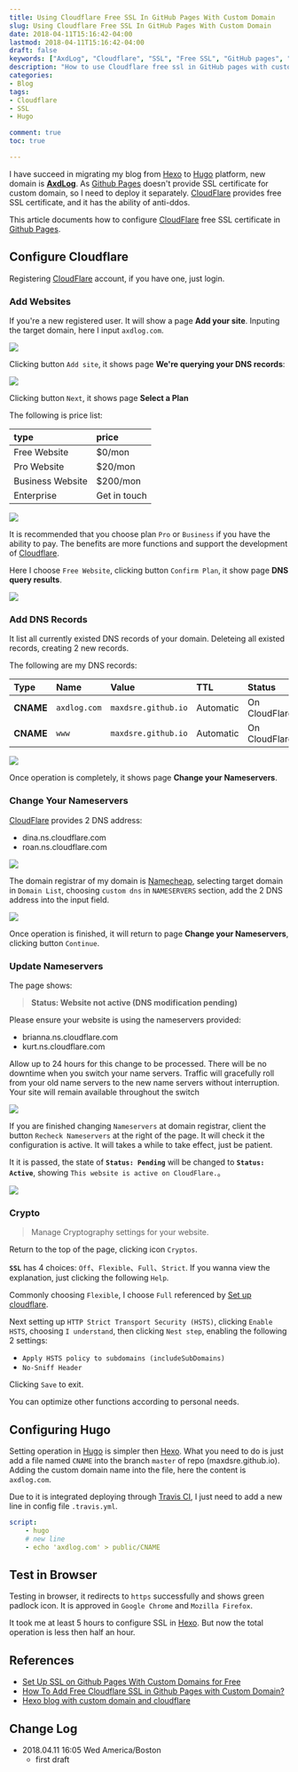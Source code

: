 ```yaml
---
title: Using Cloudflare Free SSL In GitHub Pages With Custom Domain
slug: Using Cloudflare Free SSL In GitHub Pages With Custom Domain
date: 2018-04-11T15:16:42-04:00
lastmod: 2018-04-11T15:16:42-04:00
draft: false
keywords: ["AxdLog", "Cloudflare", "SSL", "Free SSL", "GitHub pages", "Hugo", "Custom domain"]
description: "How to use Cloudflare free ssl in GitHub pages with custom domain"
categories:
- Blog
tags:
- Cloudflare
- SSL
- Hugo

comment: true
toc: true

---
```


I have succeed in migrating my blog from [Hexo][hexo] to [Hugo][hugo] platform, new domain is [**AxdLog**](https://axdlog.com). As [Github Pages][githubpage] doesn't provide SSL certificate for custom domain, so I need to deploy it separately. [CloudFlare][cloudflare] provides free SSL certificate, and it has the ability of anti-ddos.

This article documents how to configure
[CloudFlare][cloudflare] free SSL certificate in [Github Pages][githubpage].

<!--more-->

## Configure Cloudflare
Registering [CloudFlare][cloudflare] account, if you have one, just login.

### Add Websites
If you're a new registered user. It will show a page **Add your site**. Inputing the target domain, here I input `axdlog.com`.

![](https://raw.githubusercontent.com/MaxdSre/maxdsre.github.io/image/blog-image/2018-04-11_cloudflare_free_ssl/2018-04-11_14-17-14_add_site.png)

Clicking button `Add site`, it shows page **We're querying your DNS records**:

![](https://raw.githubusercontent.com/MaxdSre/maxdsre.github.io/image/blog-image/2018-04-11_cloudflare_free_ssl/2018-04-11_14-18-08_query_dns_records.png)

Clicking button `Next`, it shows page **Select a Plan**

The following is price list:

| type | price |
| :--- | :--- |
| Free Website | $0/mon |
| Pro Website | $20/mon |
| Business Website| $200/mon |
| Enterprise | Get in touch |


![](https://raw.githubusercontent.com/MaxdSre/maxdsre.github.io/image/blog-image/2018-04-11_cloudflare_free_ssl/2018-04-11_14-18-26_select_plan.png)

It is recommended that you choose  plan `Pro` or `Business` if you have the ability to pay. The benefits are more functions and support the development of [Cloudflare](https://www.cloudflare.com).

Here I choose `Free Website`, clicking button `Confirm Plan`, it show page **DNS query results**.

![](https://raw.githubusercontent.com/MaxdSre/maxdsre.github.io/image/blog-image/2018-04-11_cloudflare_free_ssl/2018-04-11_14-18-52_dns_query_result.png)


### Add DNS Records
It list all currently existed DNS records of your domain. Deleteing all existed records, creating 2 new records.

The following are my DNS records:

| Type | Name | Value | TTL | Status |
| :--- | :--- | :--- | :--- | :--- |
| **CNAME** | `axdlog.com` | `maxdsre.github.io` | Automatic | On CloudFlare |
| **CNAME** | `www` | `maxdsre.github.io` | Automatic | On CloudFlare |


![](https://raw.githubusercontent.com/MaxdSre/maxdsre.github.io/image/blog-image/2018-04-11_cloudflare_free_ssl/2018-04-11_14-23-30_dns_records_setting.png)

Once operation is completely, it shows page **Change your Nameservers**.


### Change Your Nameservers
[CloudFlare][cloudflare] provides 2 DNS address:

* dina.ns.cloudflare.com
* roan.ns.cloudflare.com

![](https://raw.githubusercontent.com/MaxdSre/maxdsre.github.io/image/blog-image/2018-04-11_cloudflare_free_ssl/2018-04-11_14-24-23_change_nameserver.png)

The domain registrar of my domain is [Namecheap](https://www.namecheap.com/), selecting target domain in `Domain List`, choosing `custom dns` in `NAMESERVERS` section, add the 2 DNS address into the input field.

![](https://raw.githubusercontent.com/MaxdSre/maxdsre.github.io/image/blog-image/2018-04-11_cloudflare_free_ssl/2018-04-11_14-26-23_change_nameserver.png)

Once operation is finished, it will return to page **Change your Nameservers**, clicking button `Continue`.

### Update Nameservers
The page shows:

>**Status: Website not active (DNS modification pending)**
>
Please ensure your website is using the nameservers provided:
>
* brianna.ns.cloudflare.com
* kurt.ns.cloudflare.com
>
Allow up to 24 hours for this change to be processed. There will be no downtime when you switch your name servers. Traffic will gracefully roll from your old name servers to the new name servers without interruption. Your site will remain available throughout the switch


![](https://raw.githubusercontent.com/MaxdSre/maxdsre.github.io/image/blog-image/2018-04-11_cloudflare_free_ssl/2018-04-11_14-27-22_panel_overview.png)

If you are finished changing `Nameservers` at domain registrar, client the button `Recheck Nameservers` at the right of the page. It will check it the configuration is active. It will takes a while to take effect, just be patient.

It it is passed, the state of **`Status: Pending`** will be changed to **`Status: Active`**, showing `This website is active on CloudFlare.`。

![](https://raw.githubusercontent.com/MaxdSre/maxdsre.github.io/image/blog-image/2018-04-11_cloudflare_free_ssl/2018-04-11_14-28-57_check_status_result.png)


### Crypto
>Manage Cryptography settings for your website.

Return to the top of the page, clicking icon `Cryptos`.

**`SSL`** has 4 choices: `Off`、`Flexible`、`Full`、`Strict`. If you wanna view the explanation, just clicking the following `Help`.

Commonly choosing `Flexible`, I choose `Full` referenced by [Set up cloudflare](https://zaicheng.me/2016/01/02/hexo-blog-with-custom-domain-and-cloudflare/#Setup_github_pages_CNAME_record).

Next setting up `HTTP Strict Transport Security (HSTS)`, clicking `Enable HSTS`, choosing `I understand`, then clicking `Nest step`, enabling the  following 2 settings:

* `Apply HSTS policy to subdomains (includeSubDomains)`
* `No-Sniff Header`

Clicking `Save` to exit.

You can optimize other functions according to personal needs.


## Configuring Hugo
Setting operation in [Hugo][hugo] is simpler then [Hexo][hexo]. What you need to do is just add a file named `CNAME` into the branch `master` of repo (maxdsre.github.io). Adding the custom domain name into the file, here the content is `axdlog.com`.

Due to it is integrated deploying through [Travis CI][travisci], I just need to add a new line in config file `.travis.yml`.

```yml
script:
    - hugo
    # new line
    - echo 'axdlog.com' > public/CNAME
```


## Test in Browser
Testing in browser, it redirects to `https` successfully and shows green padlock icon. It is approved in `Google Chrome` and `Mozilla Firefox`.

It took me at least 5 hours to configure SSL in [Hexo][hexo]. But now the total operation is less then half an hour.


## References
* [Set Up SSL on Github Pages With Custom Domains for Free](https://sheharyar.me/blog/free-ssl-for-github-pages-with-custom-domains/)
* [How To Add Free Cloudflare SSL in Github Pages with Custom Domain?](https://www.goyllo.com/github/pages/free-cloudflare-ssl-for-custom-domain/)
* [Hexo blog with custom domain and cloudflare](https://zaicheng.me/2016/01/02/hexo-blog-with-custom-domain-and-cloudflare/)


## Change Log
* 2018.04.11 16:05 Wed America/Boston
    * first draft


[githubpage]: https://pages.github.com "Hosted directly from your GitHub repository. Just edit, push, and your changes are live."
[hexo]: https://hexo.io "A fast, simple & powerful blog framework"
[hugo]: https://gohugo.io "The world’s fastest framework for building websites"
[cloudflare]: https://www.cloudflare.com
[travisci]: https://travis-ci.org "Test and Deploy with Confidence"
